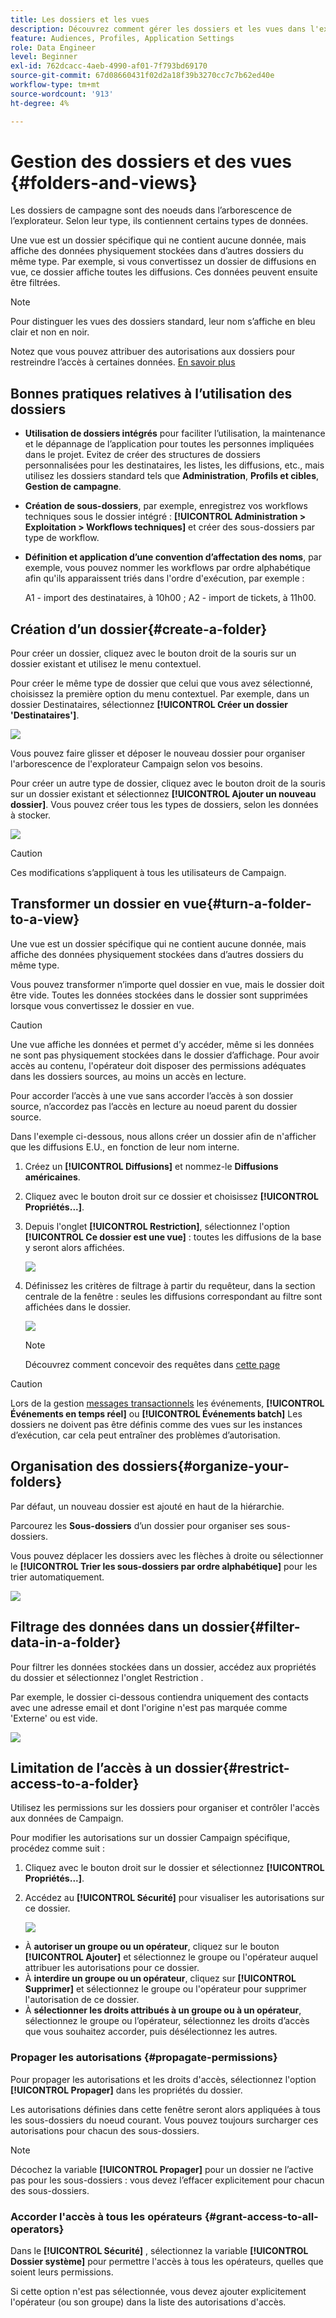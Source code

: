 ```yaml
---
title: Les dossiers et les vues
description: Découvrez comment gérer les dossiers et les vues dans l'explorateur Campaign
feature: Audiences, Profiles, Application Settings
role: Data Engineer
level: Beginner
exl-id: 762dcacc-4aeb-4990-af01-7f793bd69170
source-git-commit: 67d08660431f02d2a18f39b3270cc7c7b62ed40e
workflow-type: tm+mt
source-wordcount: '913'
ht-degree: 4%

---
```


# Gestion des dossiers et des vues {#folders-and-views}

Les dossiers de campagne sont des noeuds dans l’arborescence de l’explorateur. Selon leur type, ils contiennent certains types de données.

Une vue est un dossier spécifique qui ne contient aucune donnée, mais affiche des données physiquement stockées dans d’autres dossiers du même type. Par exemple, si vous convertissez un dossier de diffusions en vue, ce dossier affiche toutes les diffusions. Ces données peuvent ensuite être filtrées.


>[!NOTE]
>Pour distinguer les vues des dossiers standard, leur nom s’affiche en bleu clair et non en noir.

Notez que vous pouvez attribuer des autorisations aux dossiers pour restreindre l’accès à certaines données. [En savoir plus](#restrict-access-to-a-folder)

## Bonnes pratiques relatives à l’utilisation des dossiers

* **Utilisation de dossiers intégrés** pour faciliter l’utilisation, la maintenance et le dépannage de l’application pour toutes les personnes impliquées dans le projet. Evitez de créer des structures de dossiers personnalisées pour les destinataires, les listes, les diffusions, etc., mais utilisez les dossiers standard tels que **Administration**, **Profils et cibles**, **Gestion de campagne**.

* **Création de sous-dossiers**, par exemple, enregistrez vos workflows techniques sous le dossier intégré : **[!UICONTROL Administration > Exploitation > Workflows techniques]** et créer des sous-dossiers par type de workflow.

* **Définition et application d’une convention d’affectation des noms**, par exemple, vous pouvez nommer les workflows par ordre alphabétique afin qu&#39;ils apparaissent triés dans l&#39;ordre d&#39;exécution, par exemple :

   A1 - import des destinataires, à 10h00 ; A2 - import de tickets, à 11h00.

## Création d’un dossier{#create-a-folder}

Pour créer un dossier, cliquez avec le bouton droit de la souris sur un dossier existant et utilisez le menu contextuel.

Pour créer le même type de dossier que celui que vous avez sélectionné, choisissez la première option du menu contextuel. Par exemple, dans un dossier Destinataires, sélectionnez **[!UICONTROL Créer un dossier &#39;Destinataires&#39;]**.

![](assets/create-recipient-folder.png)

Vous pouvez faire glisser et déposer le nouveau dossier pour organiser l&#39;arborescence de l&#39;explorateur Campaign selon vos besoins.

Pour créer un autre type de dossier, cliquez avec le bouton droit de la souris sur un dossier existant et sélectionnez **[!UICONTROL Ajouter un nouveau dossier]**. Vous pouvez créer tous les types de dossiers, selon les données à stocker.

![](assets/add-new-folder.png)

>[!CAUTION]
>Ces modifications s’appliquent à tous les utilisateurs de Campaign.

## Transformer un dossier en vue{#turn-a-folder-to-a-view}

Une vue est un dossier spécifique qui ne contient aucune donnée, mais affiche des données physiquement stockées dans d’autres dossiers du même type.

Vous pouvez transformer n’importe quel dossier en vue, mais le dossier doit être vide. Toutes les données stockées dans le dossier sont supprimées lorsque vous convertissez le dossier en vue.

>[!CAUTION]
>
>Une vue affiche les données et permet d’y accéder, même si les données ne sont pas physiquement stockées dans le dossier d’affichage. Pour avoir accès au contenu, l&#39;opérateur doit disposer des permissions adéquates dans les dossiers sources, au moins un accès en lecture.
>
>Pour accorder l’accès à une vue sans accorder l’accès à son dossier source, n’accordez pas l’accès en lecture au noeud parent du dossier source.

Dans l&#39;exemple ci-dessous, nous allons créer un dossier afin de n&#39;afficher que les diffusions E.U., en fonction de leur nom interne.

1. Créez un **[!UICONTROL Diffusions]** et nommez-le **Diffusions américaines**.
1. Cliquez avec le bouton droit sur ce dossier et choisissez **[!UICONTROL Propriétés...]**.
1. Depuis l&#39;onglet **[!UICONTROL Restriction]**, sélectionnez l&#39;option **[!UICONTROL Ce dossier est une vue]** : toutes les diffusions de la base y seront alors affichées.

   ![](assets/this-folder-is-a-view.png)

1. Définissez les critères de filtrage à partir du requêteur, dans la section centrale de la fenêtre : seules les diffusions correspondant au filtre sont affichées dans le dossier.

   ![](assets/filter-view.png)

   >[!NOTE]
   >
   >Découvrez comment concevoir des requêtes dans [cette page](create-filters.md#advanced-filters)


>[!CAUTION]
>
>Lors de la gestion [messages transactionnels](../send/transactional.md) les événements, **[!UICONTROL Événements en temps réel]** ou **[!UICONTROL Événements batch]** Les dossiers ne doivent pas être définis comme des vues sur les instances d’exécution, car cela peut entraîner des problèmes d’autorisation.

## Organisation des dossiers{#organize-your-folders}

Par défaut, un nouveau dossier est ajouté en haut de la hiérarchie.

Parcourez les **Sous-dossiers** d’un dossier pour organiser ses sous-dossiers.

Vous pouvez déplacer les dossiers avec les flèches à droite ou sélectionner le **[!UICONTROL Trier les sous-dossiers par ordre alphabétique]** pour les trier automatiquement.

![](assets/sort-folders.png)


## Filtrage des données dans un dossier{#filter-data-in-a-folder}

Pour filtrer les données stockées dans un dossier, accédez aux propriétés du dossier et sélectionnez l&#39;onglet Restriction .

Par exemple, le dossier ci-dessous contiendra uniquement des contacts avec une adresse email et dont l&#39;origine n&#39;est pas marquée comme &#39;Externe&#39; ou est vide.

![](assets/add-a-filter-to-a-folder.png)


## Limitation de l’accès à un dossier{#restrict-access-to-a-folder}

Utilisez les permissions sur les dossiers pour organiser et contrôler l&#39;accès aux données de Campaign.

Pour modifier les autorisations sur un dossier Campaign spécifique, procédez comme suit :

1. Cliquez avec le bouton droit sur le dossier et sélectionnez **[!UICONTROL Propriétés...]**.
1. Accédez au **[!UICONTROL Sécurité]** pour visualiser les autorisations sur ce dossier.

   ![](assets/folder-permissions.png)

* À **autoriser un groupe ou un opérateur**, cliquez sur le bouton **[!UICONTROL Ajouter]** et sélectionnez le groupe ou l&#39;opérateur auquel attribuer les autorisations pour ce dossier.
* À **interdire un groupe ou un opérateur**, cliquez sur **[!UICONTROL Supprimer]** et sélectionnez le groupe ou l&#39;opérateur pour supprimer l&#39;autorisation de ce dossier.
* À **sélectionner les droits attribués à un groupe ou à un opérateur**, sélectionnez le groupe ou l’opérateur, sélectionnez les droits d’accès que vous souhaitez accorder, puis désélectionnez les autres.

### Propager les autorisations {#propagate-permissions}

Pour propager les autorisations et les droits d&#39;accès, sélectionnez l&#39;option **[!UICONTROL Propager]** dans les propriétés du dossier.

Les autorisations définies dans cette fenêtre seront alors appliquées à tous les sous-dossiers du noeud courant. Vous pouvez toujours surcharger ces autorisations pour chacun des sous-dossiers.

>[!NOTE]
>
>Décochez la variable **[!UICONTROL Propager]** pour un dossier ne l’active pas pour les sous-dossiers : vous devez l’effacer explicitement pour chacun des sous-dossiers.

### Accorder l&#39;accès à tous les opérateurs {#grant-access-to-all-operators}

Dans le **[!UICONTROL Sécurité]** , sélectionnez la variable **[!UICONTROL Dossier système]** pour permettre l&#39;accès à tous les opérateurs, quelles que soient leurs permissions.

Si cette option n&#39;est pas sélectionnée, vous devez ajouter explicitement l&#39;opérateur (ou son groupe) dans la liste des autorisations d&#39;accès.
